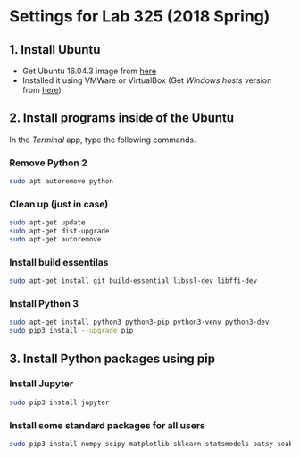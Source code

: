 # Settings for Lab 325 (2018 Spring)

## 1. Install Ubuntu 
* Get Ubuntu 16.04.3 image from [here](https://www.ubuntu.com/download/desktop/thank-you?version=16.04.3&architecture=amd64)
* Installed it using VMWare or VirtualBox (Get *Windows hosts* version from [here](https://www.virtualbox.org/wiki/Downloads))

## 2. Install programs inside of the Ubuntu

In the *Terminal* app, type the following commands.

### Remove Python 2

```bash
sudo apt autoremove python
```

### Clean up (just in case)
```bash
sudo apt-get update
sudo apt-get dist-upgrade
sudo apt-get autoremove
```

### Install build essentilas
```bash
sudo apt-get install git build-essential libssl-dev libffi-dev 
```

### Install Python 3
```bash
sudo apt-get install python3 python3-pip python3-venv python3-dev
sudo pip3 install --upgrade pip
```


## 3. Install Python packages using pip


### Install Jupyter

```bash
sudo pip3 install jupyter
```

### Install some standard packages for all users

```bash
sudo pip3 install numpy scipy matplotlib sklearn statsmodels patsy seaborn pandas csv python-glmnet pydot Pillow  
```

